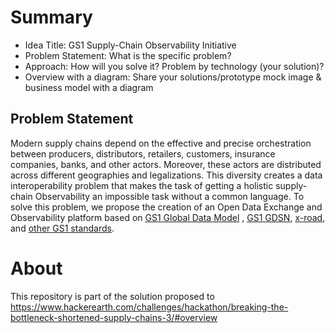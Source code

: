 # Summary

* Idea Title: GS1 Supply-Chain Observability Initiative
* Problem Statement: What is the specific problem? 
* Approach: How will you solve it? Problem by technology (your solution)? 
* Overview with a diagram: Share your solutions/prototype mock image & business model with a diagram

## Problem Statement


Modern supply chains depend on the effective and precise orchestration between producers, distributors, retailers, customers, insurance companies, banks, and other actors. Moreover, these actors are distributed across different geographies and legalizations. This diversity creates a data interoperability problem that makes the task of getting a holistic supply-chain Observability an impossible task without a common language. To solve this problem, we propose the creation of an Open Data Exchange and Observability platform based on [GS1 Global Data Model](https://www.gs1.org/standards/gs1-global-data-model) , [GS1 GDSN](https://www.gs1.org/standards/gdsn), [x-road](https://x-road.global/), and [other GS1 standards](https://www.gs1.org/standards/standards-overview).


# About

This repository is part of the solution proposed to https://www.hackerearth.com/challenges/hackathon/breaking-the-bottleneck-shortened-supply-chains-3/#overview
